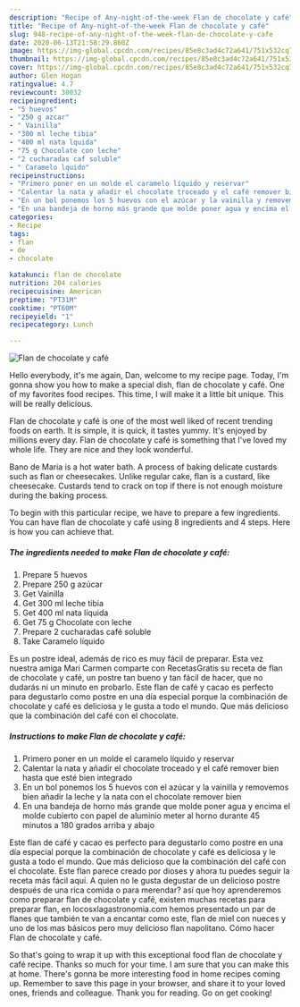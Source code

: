 ```yaml
---
description: "Recipe of Any-night-of-the-week Flan de chocolate y café"
title: "Recipe of Any-night-of-the-week Flan de chocolate y café"
slug: 948-recipe-of-any-night-of-the-week-flan-de-chocolate-y-cafe
date: 2020-06-13T21:58:29.860Z
image: https://img-global.cpcdn.com/recipes/85e8c3ad4c72a641/751x532cq70/flan-de-chocolate-y-cafe-foto-principal.jpg
thumbnail: https://img-global.cpcdn.com/recipes/85e8c3ad4c72a641/751x532cq70/flan-de-chocolate-y-cafe-foto-principal.jpg
cover: https://img-global.cpcdn.com/recipes/85e8c3ad4c72a641/751x532cq70/flan-de-chocolate-y-cafe-foto-principal.jpg
author: Glen Hogan
ratingvalue: 4.7
reviewcount: 30032
recipeingredient:
- "5 huevos"
- "250 g azcar"
- " Vainilla"
- "300 ml leche tibia"
- "400 ml nata lquida"
- "75 g Chocolate con leche"
- "2 cucharadas caf soluble"
- " Caramelo lquido"
recipeinstructions:
- "Primero poner en un molde el caramelo líquido y reservar"
- "Calentar la nata y añadir el chocolate troceado y el café remover bien hasta que esté bien integrado"
- "En un bol ponemos los 5 huevos con el azúcar y la vainilla y removemos bien añadir la leche y la nata con el chocolate remover bien"
- "En una bandeja de horno más grande que molde poner agua y encima el molde cubierto con papel de aluminio meter al horno durante 45 minutos a 180 grados arriba y abajo"
categories:
- Recipe
tags:
- flan
- de
- chocolate

katakunci: flan de chocolate 
nutrition: 204 calories
recipecuisine: American
preptime: "PT31M"
cooktime: "PT60M"
recipeyield: "1"
recipecategory: Lunch

---
```



![Flan de chocolate y café](https://img-global.cpcdn.com/recipes/85e8c3ad4c72a641/751x532cq70/flan-de-chocolate-y-cafe-foto-principal.jpg)

Hello everybody, it's me again, Dan, welcome to my recipe page. Today, I'm gonna show you how to make a special dish, flan de chocolate y café. One of my favorites food recipes. This time, I will make it a little bit unique. This will be really delicious.

Flan de chocolate y café is one of the most well liked of recent trending foods on earth. It is simple, it is quick, it tastes yummy. It's enjoyed by millions every day. Flan de chocolate y café is something that I've loved my whole life. They are nice and they look wonderful.

Bano de Maria is a hot water bath. A process of baking delicate custards such as flan or cheesecakes. Unlike regular cake, flan is a custard, like cheesecake. Custards tend to crack on top if there is not enough moisture during the baking process.


To begin with this particular recipe, we have to prepare a few ingredients. You can have flan de chocolate y café using 8 ingredients and 4 steps. Here is how you can achieve that.

<!--inarticleads1-->

##### The ingredients needed to make Flan de chocolate y café:

1. Prepare 5 huevos
1. Prepare 250 g azúcar
1. Get  Vainilla
1. Get 300 ml leche tibia
1. Get 400 ml nata líquida
1. Get 75 g Chocolate con leche
1. Prepare 2 cucharadas café soluble
1. Take  Caramelo líquido


Es un postre ideal, además de rico es muy fácil de preparar. Esta vez nuestra amiga Mari Carmen comparte con RecetasGratis su receta de flan de chocolate y café, un postre tan bueno y tan fácil de hacer, que no dudarás ni un minuto en probarlo. Este flan de café y cacao es perfecto para degustarlo como postre en una día especial porque la combinación de chocolate y café es deliciosa y le gusta a todo el mundo. Que más delicioso que la combinación del café con el chocolate. 

<!--inarticleads2-->

##### Instructions to make Flan de chocolate y café:

1. Primero poner en un molde el caramelo líquido y reservar
1. Calentar la nata y añadir el chocolate troceado y el café remover bien hasta que esté bien integrado
1. En un bol ponemos los 5 huevos con el azúcar y la vainilla y removemos bien añadir la leche y la nata con el chocolate remover bien
1. En una bandeja de horno más grande que molde poner agua y encima el molde cubierto con papel de aluminio meter al horno durante 45 minutos a 180 grados arriba y abajo


Este flan de café y cacao es perfecto para degustarlo como postre en una día especial porque la combinación de chocolate y café es deliciosa y le gusta a todo el mundo. Que más delicioso que la combinación del café con el chocolate. Este flan parece creado por dioses y ahora tu puedes seguir la receta más fácil aquí. A quien no le gusta degustar de un delicioso postre después de una rica comida o para merendar? así que hoy aprenderemos como preparar flan de chocolate y café, existen muchas recetas para preparar flan, en locosxlagastronomia.com hemos presentado un par de flanes que también te van a encantar como este, flan de miel con nueces y uno de los mas básicos pero muy delicioso flan napolitano. Cómo hacer Flan de chocolate y café. 

So that's going to wrap it up with this exceptional food flan de chocolate y café recipe. Thanks so much for your time. I am sure that you can make this at home. There's gonna be more interesting food in home recipes coming up. Remember to save this page in your browser, and share it to your loved ones, friends and colleague. Thank you for reading. Go on get cooking!
